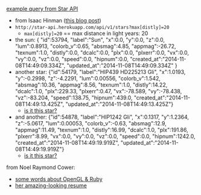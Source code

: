 [example query from Star API][exq]
* from Isaac Hinman ([this blog post][ihblag])
* `http://star-api.herokuapp.com/api/v1/stars?max[distly]=20`
   * `max[distly]=20` == max distance in light years: 20
* the sun: { "id":53794, "label":"Sun", "x":0.0, "y":0.0, "z":0.0, "lum":0.8913,
  "colorb_v":0.65, "absmag":4.85, "appmag":-26.72, "texnum":1.0, "distly":0.0,
  "dcalc":0.0, "plx":0.0, "plxerr":0.0, "vx":0.0, "vy":0.0, "vz":0.0,
  "speed":0.0, "hipnum":0.0, "created_at":"2014-11-08T14:49:09.334Z",
  "updated_at":"2014-11-08T14:49:09.334Z" }
* another star: {"id":54179, "label":"HIP439 HD225213 Gli", "x":1.0193,
  "y":-0.2998, "z":-4.2291, "lum":0.00556, "colorb_v":1.542, "absmag":10.36,
  "appmag":8.56, "texnum":1.0, "distly":14.22, "dcalc":1.0, "plx":229.33,
  "plxerr":0.47, "vx":-78.589, "vy":-78.438, "vz":-83.204, "speed":138.75,
  "hipnum":439.0, "created_at":"2014-11-08T14:49:13.425Z",
  "updated_at":"2014-11-08T14:49:13.425Z"}
   * [is it this star?][hip439]
* and another: {"id":54878, "label":"HIP1242 Gli", "x":0.1317, "y":1.2364,
  "z":-5.0617, "lum":0.00053, "colorb_v":-0.63, "absmag":12.9, "appmag":11.49,
  "texnum":1.0, "distly":16.99, "dcalc":1.0, "plx":191.86, "plxerr":8.99,
  "vx":0.0, "vy":0.0, "vz":0.0, "speed":0.0, "hipnum":1242.0,
  "created_at":"2014-11-08T14:49:19.919Z",
  "updated_at":"2014-11-08T14:49:19.919Z"}
   * [is it this star?][hip1242]

[exq]: http://star-api.herokuapp.com/api/v1/stars?max[distly]=20
[ihblag]: https://isaachinman.wordpress.com/2015/06/12/working-with-nasas-star-api-and-socrata/
[hip439]: http://www.astrostudio.org/xhip.php?hip=439
[hip1242]: http://www.astrostudio.org/xhip.php?hip=1242

from Noel Raymond Cower:
* [some words about OpenGL & Ruby][nrcor]
* [her amazing-looking resume][nrcres]

[nrcor]: http://spifftastic.net/post/2013/07/ruby-experiments/
[nrcres]: http://spifftastic.net/resume/
